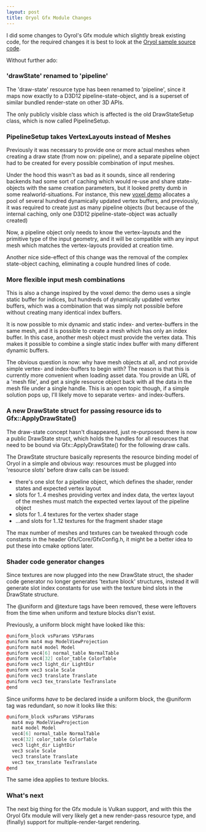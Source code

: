 ```yaml
---
layout: post
title: Oryol Gfx Module Changes
---
```


I did some changes to Oyrol's Gfx module which slightly break existing code,
for the required changes it is best to look at the 
[Oryol sample source code](https://github.com/floooh/oryol/tree/master/code/Samples).

Without further ado:

### 'drawState' renamed to 'pipeline'

The 'draw-state' resource type has been renamed to 'pipeline', since it
maps now exactly to a D3D12 pipeline-state-object, and is a superset of similar
bundled render-state on other 3D APIs.

The only publicly visible class which is affected is the old DrawStateSetup
class, which is now called PipelineSetup.

### PipelineSetup takes VertexLayouts instead of Meshes

Previously it was necessary to provide one or more actual meshes when 
creating a draw state (from now on: pipeline), and a separate pipeline
object had to be created for every possible combination of input meshes.

Under the hood this wasn't as bad as it sounds, since all rendering backends
had some sort of caching which would re-use and share state-objects with the
same creation parameters, but it looked pretty dumb in some
realworld-situations. For instance, this new [voxel
demo](http://floooh.github.io/voxel-test/) allocates a pool of several hundred
dynamically updated vertex buffers, and previously, it was required
to create just as many pipeline objects (but because of the internal caching, 
only one D3D12 pipeline-state-object was actually created)

Now, a pipeline object only needs to know the vertex-layouts and the
primitive type of the input geometry, and it will be compatible with
any input mesh which matches the vertex-layouts provided at creation time.

Another nice side-effect of this change was the removal of the
complex state-object caching, eliminating a couple hundred lines of code.

### More flexible input mesh combinations

This is also a change inspired by the voxel demo: the demo uses a
single static buffer for indices, but hundreds of dynamically updated vertex
buffers, which was a combination that was simply not possible before without
creating many identical index buffers.

It is now possible to mix dynamic and static index- and vertex-buffers in 
the same mesh, and it is possible to create a mesh which has only an index
buffer. In this case, another mesh object must provide the vertex data. This
makes it possible to combine a single static index buffer with many different
dynamic buffers.

The obvious question is now: why have mesh objects at all, and not provide
simple vertex- and index-buffers to begin with? The reason is that this is
currently more convenient when loading asset data. You provide an URL of a
'mesh file', and get a single resource object back with all the data in the mesh
file under a single handle. This is an open topic though, if a simple solution
pops up, I'll likely move to separate vertex- and index-buffers.

### A new DrawState struct for passing resource ids to Gfx::ApplyDrawState()

The draw-state concept hasn't disappeared, just re-purposed: there is now a
public DrawState struct, which holds the handles for all resources that need to
be bound via Gfx::ApplyDrawState() for the following draw calls.

The DrawState structure basically represents the resource binding model of
Oryol in a simple and obvious way: resources must be plugged into 'resource
slots' before draw calls can be issued:

- there's one slot for a pipeline object, which defines the shader, render
  states and expected vertex layout
- slots for 1..4 meshes providing vertex and index data, the vertex
  layout of the meshes must match the expected vertex layout of the pipeline
  object
- slots for 1..4 textures for the vertex shader stage
- ...and slots for 1..12 textures for the fragment shader stage

The max number of meshes and textures can be tweaked through code constants in
the header Gfx/Core/GfxConfig.h, it might be a better idea to put these into
cmake options later.

### Shader code generator changes

Since textures are now plugged into the new DrawState struct, the shader code
generator no longer generates 'texture block' structures, instead it will
generate slot index constants for use with the texture bind slots in
the DrawState structure.

The @uniform and @texture tags have been removed, these were leftovers
from the time when uniform and texture blocks disn't exist.

Previously, a uniform block might have looked like this:

```cpp
@uniform_block vsParams VSParams
@uniform mat4 mvp ModelViewProjection
@uniform mat4 model Model
@uniform vec4[6] normal_table NormalTable
@uniform vec4[32] color_table ColorTable
@uniform vec3 light_dir LightDir
@uniform vec3 scale Scale
@uniform vec3 translate Translate
@uniform vec3 tex_translate TexTranslate
@end
```

Since uniforms *have* to be declared inside a uniform block, the @uniform tag
was redundant, so now it looks like this:

```cpp
@uniform_block vsParams VSParams
  mat4 mvp ModelViewProjection
  mat4 model Model
  vec4[6] normal_table NormalTable
  vec4[32] color_table ColorTable
  vec3 light_dir LightDir
  vec3 scale Scale
  vec3 translate Translate
  vec3 tex_translate TexTranslate
@end
```
The same idea applies to texture blocks.

### What's next

The next big thing for the Gfx module is Vulkan support, and with this
the Oryol Gfx module will very likely get a new render-pass resource
type, and (finally) support for multiple-render-target rendering.

